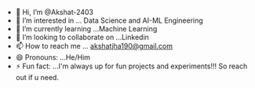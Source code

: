 - 👋 Hi, I’m @Akshat-2403
- 👀 I’m interested in ... Data Science and AI-ML Engineering
- 🌱 I’m currently learning ...Machine Learning
- 💞️ I’m looking to collaborate on ...Linkedin
- 📫 How to reach me ... akshatjha190@gmail.com
- 😄 Pronouns: ...He/Him
- ⚡ Fun fact: ...I'm always up for fun projects and experiments!!! So reach out if u need.

<!---
Akshat-2403/Akshat-2403 is a ✨ special ✨ repository because its `README.md` (this file) appears on your GitHub profile.
You can click the Preview link to take a look at your changes.
--->
